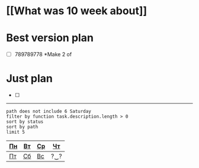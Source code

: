 # [[What was 10 week about]]
# Best version plan
+ [ ] 789789778
*Make 2 of
# Just plan
- [ ] 

---
```tasks
path does not include 6 Saturday
filter by function task.description.length > 0
sort by status
sort by path
limit 5

```

| [Пн](1%20Monday) | [Вт](2%20Tuesday)  | [Ср](3%20Wednesday) | [Чт](4%20Thursday) |
| ---------------- | ------------------ | ------------------- | ------------------ |
| [Пт](5%20Friday) | [Сб](6%20Saturday) | [Вс](Планер/Sunday.md)    | ?‿?                |

